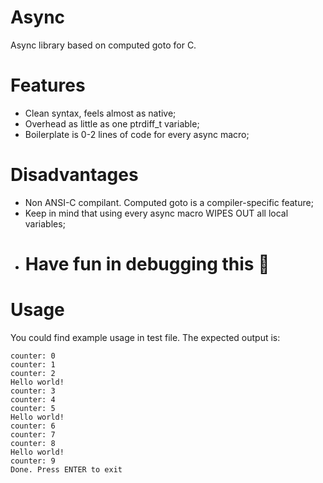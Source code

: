 # Async
Async library based on computed goto for C.

# Features
- Clean syntax, feels almost as native;
- Overhead as little as one ptrdiff_t variable;
- Boilerplate is 0-2 lines of code for every async macro;

# Disadvantages
- Non ANSI-C compilant. Computed goto is a compiler-specific feature;
- Keep in mind that using every async macro WIPES OUT all local variables;
- # Have fun in debugging this :smiling_face_with_tear:

# Usage
You could find example usage in test file.
The expected output is:
```
counter: 0
counter: 1
counter: 2
Hello world!
counter: 3
counter: 4
counter: 5
Hello world!
counter: 6
counter: 7
counter: 8
Hello world!
counter: 9
Done. Press ENTER to exit
```
